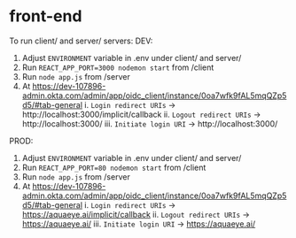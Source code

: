 # front-end

To run client/ and server/ servers:
  DEV:
   1. Adjust `ENVIRONMENT` variable in .env under client/ and server/
   2. Run `REACT_APP_PORT=3000 nodemon start` from /client
   3. Run `node app.js` from /server
   4. At https://dev-107896-admin.okta.com/admin/app/oidc_client/instance/0oa7wfk9fAL5mqQZp5d5/#tab-general
     i. `Login redirect URIs` -> http://localhost:3000/implicit/callback
     ii. `Logout redirect URIs` -> http://localhost:3000/
     iii. `Initiate login URI` -> http://localhost:3000/ 

  PROD:
   1. Adjust `ENVIRONMENT` variable in .env under client/ and server/
   2. Run `REACT_APP_PORT=80 nodemon start` from /client
   3. Run `node app.js` from /server
   4. At https://dev-107896-admin.okta.com/admin/app/oidc_client/instance/0oa7wfk9fAL5mqQZp5d5/#tab-general
     i. `Login redirect URIs` -> https://aquaeye.ai/implicit/callback
     ii. `Logout redirect URIs` -> https://aquaeye.ai/
     iii. `Initiate login URI` -> https://aquaeye.ai/ 
